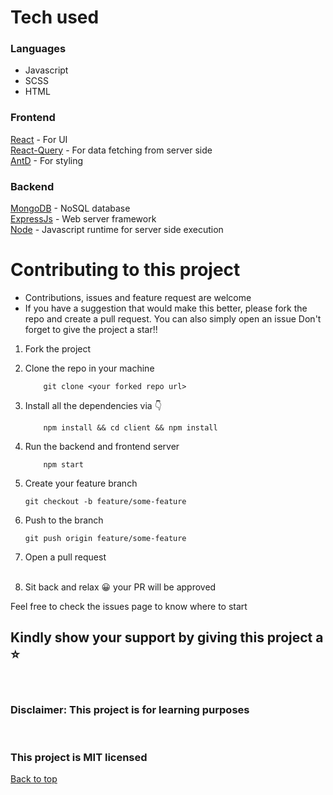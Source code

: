 

# Tech used

### Languages

- Javascript
- SCSS
- HTML

### Frontend

[React](https://reactjs.org) - For UI<br>
[React-Query](https:react-query.tanstack.com//) - For data fetching from server side<br>
[AntD](https://ant.design) - For styling

### Backend

[MongoDB](https://docs.mongodb.com) - NoSQL database<br>
[ExpressJs](https://expressjs.com) - Web server framework<br>
[Node](https://nodejs.org) - Javascript runtime for server side execution

# Contributing to this project

- Contributions, issues and feature request are welcome
- If you have a suggestion that would make this better, please fork the repo and create a pull request. You can also simply open an issue Don't forget to give the project a star!!

1. Fork the project
2. Clone the repo in your machine
   ```git
       git clone <your forked repo url>
   ```
3. Install all the dependencies via 👇

   ```npm
       npm install && cd client && npm install
   ```

4. Run the backend and frontend server
   ```npm
       npm start
   ```
5. Create your feature branch
   ```git
   git checkout -b feature/some-feature
   ```
6. Push to the branch
   ```git
   git push origin feature/some-feature
   ```
7. Open a pull request
   <br>
   <br>
8. Sit back and relax 😀 your PR will be approved
   <br>

Feel free to check the issues page to know where to start
<br>

## Kindly show your support by giving this project a ⭐

<br>

### Disclaimer: This project is for learning purposes

<br>

### This project is MIT licensed
[Back to top](https://github.com/mrshanas/insta-clone)
